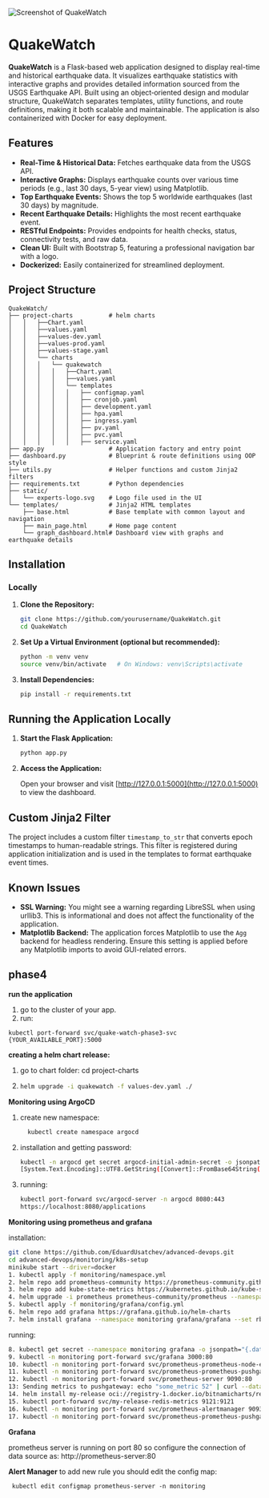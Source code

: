 ![Screenshot of QuakeWatch](static/experts-logo.svg)

# QuakeWatch

**QuakeWatch** is a Flask-based web application designed to display real-time and historical earthquake data. It visualizes earthquake statistics with interactive graphs and provides detailed information sourced from the USGS Earthquake API. Built using an object‑oriented design and modular structure, QuakeWatch separates templates, utility functions, and route definitions, making it both scalable and maintainable. The application is also containerized with Docker for easy deployment.

## Features

- **Real-Time & Historical Data:** Fetches earthquake data from the USGS API.
- **Interactive Graphs:** Displays earthquake counts over various time periods (e.g., last 30 days, 5-year view) using Matplotlib.
- **Top Earthquake Events:** Shows the top 5 worldwide earthquakes (last 30 days) by magnitude.
- **Recent Earthquake Details:** Highlights the most recent earthquake event.
- **RESTful Endpoints:** Provides endpoints for health checks, status, connectivity tests, and raw data.
- **Clean UI:** Built with Bootstrap 5, featuring a professional navigation bar with a logo.
- **Dockerized:** Easily containerized for streamlined deployment.

## Project Structure

```
QuakeWatch/
├── project-charts          # helm charts
│   │   ├──Chart.yaml
│   │   ├──values.yaml
│   │   ├──values-dev.yaml
│   │   ├──values-prod.yaml
│   │   ├──values-stage.yaml
│   │   └── charts
│   │   │   └── quakewatch
│   │   │   │   ├──Chart.yaml
│   │   │   │   ├──values.yaml
│   │   │   │   └── templates
│   │   │   │   │   ├── configmap.yaml
│   │   │   │   │   ├── cronjob.yaml
│   │   │   │   │   ├── development.yaml
│   │   │   │   │   ├── hpa.yaml
│   │   │   │   │   ├── ingress.yaml
│   │   │   │   │   ├── pv.yaml
│   │   │   │   │   ├── pvc.yaml
│   │   │   │   │   ├── service.yaml  
├── app.py                  # Application factory and entry point
├── dashboard.py            # Blueprint & route definitions using OOP style
├── utils.py                # Helper functions and custom Jinja2 filters
├── requirements.txt        # Python dependencies
├── static/
│   └── experts-logo.svg    # Logo file used in the UI
└── templates/              # Jinja2 HTML templates
    ├── base.html           # Base template with common layout and navigation
    ├── main_page.html      # Home page content
    └── graph_dashboard.html# Dashboard view with graphs and earthquake details
```

## Installation

### Locally

1. **Clone the Repository:**

   ```bash
   git clone https://github.com/yourusername/QuakeWatch.git
   cd QuakeWatch
   ```

2. **Set Up a Virtual Environment (optional but recommended):**

   ```bash
   python -m venv venv
   source venv/bin/activate   # On Windows: venv\Scripts\activate
   ```

3. **Install Dependencies:**

   ```bash
   pip install -r requirements.txt
   ```

## Running the Application Locally

1. **Start the Flask Application:**

   ```bash
   python app.py
   ```

2. **Access the Application:**

   Open your browser and visit [http://127.0.0.1:5000](http://127.0.0.1:5000) to view the dashboard.


## Custom Jinja2 Filter

The project includes a custom filter `timestamp_to_str` that converts epoch timestamps to human-readable strings. This filter is registered during application initialization and is used in the templates to format earthquake event times.

## Known Issues

- **SSL Warning:** You might see a warning regarding LibreSSL when using urllib3. This is informational and does not affect the functionality of the application.
- **Matplotlib Backend:** The application forces Matplotlib to use the `Agg` backend for headless rendering. Ensure this setting is applied before any Matplotlib imports to avoid GUI-related errors.


## phase4

**run the application**
1. go to the cluster of your app.
2. run:
```commandline
kubectl port-forward svc/quake-watch-phase3-svc {YOUR_AVAILABLE_PORT}:5000
```

**creating a helm chart release:**
   1. go to chart folder:
        cd project-charts
    
   2. ```bash
      helm upgrade -i quakewatch -f values-dev.yaml ./
      ```
**Monitoring using ArgoCD**
1. create new namespace:
    ```bash
      kubectl create namespace argocd
    ```
2. installation and getting password:
    ```bash
    kubectl -n argocd get secret argocd-initial-admin-secret -o jsonpath="{.data.password}" -n argocd| base64 -d; echo
    [System.Text.Encoding]::UTF8.GetString([Convert]::FromBase64String((kubectl -n argocd get secret argocd-initial-admin-secret -o jsonpath='{.data.password}')))
    ```
3. running:
    ```bash
    kubectl port-forward svc/argocd-server -n argocd 8080:443
    https://localhost:8080/applications
    ```

**Monitoring using prometheus and grafana**

installation:
```bash
git clone https://github.com/EduardUsatchev/advanced-devops.git
cd advanced-devops/monitoring/k8s-setup
minikube start --driver=docker
1. kubectl apply -f monitoring/namespace.yml
2. helm repo add prometheus-community https://prometheus-community.github.io/helm-charts
3. helm repo add kube-state-metrics https://kubernetes.github.io/kube-state-metrics
4. helm upgrade -i prometheus prometheus-community/prometheus --namespace monitoring -f prometheus/values.yml
5. kubectl apply -f monitoring/grafana/config.yml
6. helm repo add grafana https://grafana.github.io/helm-charts
7. helm install grafana --namespace monitoring grafana/grafana --set rbac.pspEnabled=false
```

running:
```bash
8. kubectl get secret --namespace monitoring grafana -o jsonpath="{.data.admin-password}" | base64 --decode ; echo
9. kubectl -n monitoring port-forward svc/grafana 3000:80 
10. kubectl -n monitoring port-forward svc/prometheus-prometheus-node-exporter 9100:9100 
11. kubectl -n monitoring port-forward svc/prometheus-prometheus-pushgateway 9091:9091 
12. kubectl -n monitoring port-forward svc/prometheus-server 9090:80 
13: Sending metrics to pushgateway: echo "some_metric 52" | curl --data-binary @- http://localhost:9091/metrics/job/some_job/a/b
14. helm install my-release oci://registry-1.docker.io/bitnamicharts/redis --set metrics.enabled=true
15. kubectl port-forward svc/my-release-redis-metrics 9121:9121
16. kubectl -n monitoring port-forward svc/prometheus-alertmanager 9093:9093
17. kubectl -n monitoring port-forward svc/prometheus-prometheus-pushgateway 9091:9091
```

**Grafana**

prometheus server is running on port 80 so configure the connection of data source as:
http://prometheus-server:80

**Alert Manager**
to add new rule you should edit the config map:
```commandline
 kubectl edit configmap prometheus-server -n monitoring
```